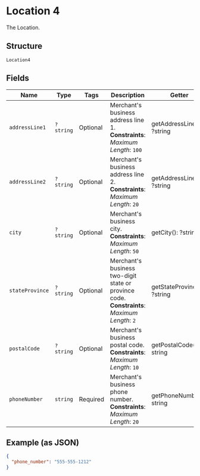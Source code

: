 
# Location 4

The Location.

## Structure

`Location4`

## Fields

| Name | Type | Tags | Description | Getter | Setter |
|  --- | --- | --- | --- | --- | --- |
| `addressLine1` | `?string` | Optional | Merchant's business address line 1.<br>**Constraints**: *Maximum Length*: `100` | getAddressLine1(): ?string | setAddressLine1(?string addressLine1): void |
| `addressLine2` | `?string` | Optional | Merchant's business address line 2.<br>**Constraints**: *Maximum Length*: `20` | getAddressLine2(): ?string | setAddressLine2(?string addressLine2): void |
| `city` | `?string` | Optional | Merchant's business city.<br>**Constraints**: *Maximum Length*: `50` | getCity(): ?string | setCity(?string city): void |
| `stateProvince` | `?string` | Optional | Merchant's business two-digit state or province code.<br>**Constraints**: *Maximum Length*: `2` | getStateProvince(): ?string | setStateProvince(?string stateProvince): void |
| `postalCode` | `?string` | Optional | Merchant's business postal code.<br>**Constraints**: *Maximum Length*: `10` | getPostalCode(): ?string | setPostalCode(?string postalCode): void |
| `phoneNumber` | `string` | Required | Merchant's business phone number.<br>**Constraints**: *Maximum Length*: `20` | getPhoneNumber(): string | setPhoneNumber(string phoneNumber): void |

## Example (as JSON)

```json
{
  "phone_number": "555-555-1212"
}
```

